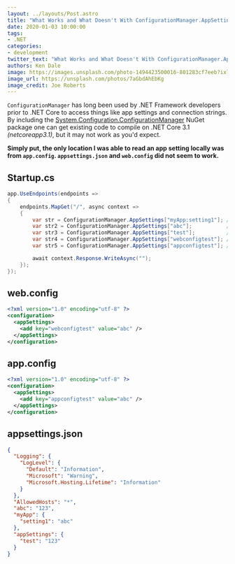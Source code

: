 ```yaml
---
layout: ../layouts/Post.astro
title: "What Works and What Doesn't With ConfigurationManager.AppSettings Using ASP.NET Core 3.1"
date: 2020-01-03 10:00:00
tags:
- .NET
categories:
- development
twitter_text: "What Works and What Doesn't With ConfigurationManager.AppSettings Using ASP.NET Core 3.1"
authors: Ken Dale
image: https://images.unsplash.com/photo-1494423500016-801283cf7eeb?ixlib=rb-1.2.1&ixid=eyJhcHBfaWQiOjEyMDd9&auto=format&fit=crop&w=1000&q=80
image_url: https://unsplash.com/photos/7aGbdAhEbKg
image_credit: Joe Roberts
---
```


`ConfigurationManager` has long been used by .NET Framework developers prior to .NET Core to access things like app settings and connection strings. By including the [System.Configuration.ConfigurationManager](https://www.nuget.org/packages/System.Configuration.ConfigurationManager/) NuGet package one can get existing code to compile on .NET Core 3.1 *(netcoreapp3.1)*, but it may not work as you'd expect.

**Simply put, the only location I was able to read an app setting locally was from `app.config`. `appsettings.json` and `web.config` did not seem to work.**

## Startup.cs

```csharp
app.UseEndpoints(endpoints =>
{
    endpoints.MapGet("/", async context =>
    {
        var str = ConfigurationManager.AppSettings["myApp:setting1"]; // null
        var str2 = ConfigurationManager.AppSettings["abc"];           // null
        var str3 = ConfigurationManager.AppSettings["test"];          // null
        var str4 = ConfigurationManager.AppSettings["webconfigtest"]; // null
        var str5 = ConfigurationManager.AppSettings["appconfigtest"]; // "abc"

        await context.Response.WriteAsync("");
    });
});
```

## web.config

```xml
<?xml version="1.0" encoding="utf-8" ?>
<configuration>
  <appSettings>
    <add key="webconfigtest" value="abc" />
  </appSettings>
</configuration>
```

## app.config

```xml
<?xml version="1.0" encoding="utf-8" ?>
<configuration>
  <appSettings>
    <add key="appconfigtest" value="abc" />
  </appSettings>
</configuration>
```

## appsettings.json

```json
{
  "Logging": {
    "LogLevel": {
      "Default": "Information",
      "Microsoft": "Warning",
      "Microsoft.Hosting.Lifetime": "Information"
    }
  },
  "AllowedHosts": "*",
  "abc": "123",
  "myApp": {
    "setting1": "abc"
  },
  "appSettings": {
    "test": "123"
  }
}
```

